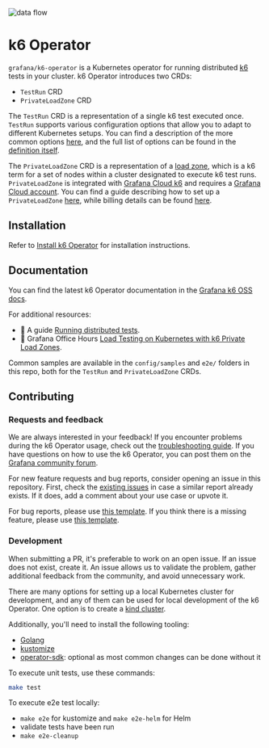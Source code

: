  ![data flow](assets/data-flow.png)

# k6 Operator

`grafana/k6-operator` is a Kubernetes operator for running distributed [k6](https://github.com/grafana/k6) tests in your cluster. k6 Operator introduces two CRDs:

- `TestRun` CRD
- `PrivateLoadZone` CRD

The `TestRun` CRD is a representation of a single k6 test executed once. `TestRun` supports various configuration options that allow you to adapt to different Kubernetes setups. You can find a description of the more common options [here](https://grafana.com/docs/k6/latest/set-up/set-up-distributed-k6/usage/common-options/), and the full list of options can be found in the [definition itself](https://github.com/grafana/k6-operator/blob/main/config/crd/bases/k6.io_testruns.yaml).

The `PrivateLoadZone` CRD is a representation of a [load zone](https://grafana.com/docs/grafana-cloud/testing/k6/author-run/use-load-zones/), which is a k6 term for a set of nodes within a cluster designated to execute k6 test runs. `PrivateLoadZone` is integrated with [Grafana Cloud k6](https://grafana.com/products/cloud/k6/) and requires a [Grafana Cloud account](https://grafana.com/auth/sign-up/create-user). You can find a guide describing how to set up a `PrivateLoadZone` [here](https://grafana.com/docs/grafana-cloud/testing/k6/author-run/private-load-zone-v2/), while billing details can be found [here](https://grafana.com/docs/grafana-cloud/cost-management-and-billing/understand-your-invoice/k6-invoice/).

## Installation

Refer to [Install k6 Operator](https://grafana.com/docs/k6/latest/set-up/set-up-distributed-k6/install-k6-operator/) for installation instructions.

## Documentation

You can find the latest k6 Operator documentation in the [Grafana k6 OSS docs](https://grafana.com/docs/k6/latest/set-up/set-up-distributed-k6/).

For additional resources:

- :book: A guide [Running distributed tests](https://grafana.com/docs/k6/latest/testing-guides/running-distributed-tests/).
- :movie_camera: Grafana Office Hours [Load Testing on Kubernetes with k6 Private Load Zones](https://www.youtube.com/watch?v=RXLavQT58YA).

Common samples are available in the `config/samples` and `e2e/` folders in this repo, both for the `TestRun` and `PrivateLoadZone` CRDs.

## Contributing

### Requests and feedback

We are always interested in your feedback! If you encounter problems during the k6 Operator usage, check out the [troubleshooting guide](https://grafana.com/docs/k6/latest/set-up/set-up-distributed-k6/troubleshooting/). If you have questions on how to use the k6 Operator, you can post them on the [Grafana community forum](https://community.grafana.com/c/grafana-k6/k6-operator/73).

For new feature requests and bug reports, consider opening an issue in this repository. First, check the [existing issues](https://github.com/grafana/k6-operator/issues) in case a similar report already exists. If it does, add a comment about your use case or upvote it.

For bug reports, please use [this template](https://github.com/grafana/k6-operator/issues/new?assignees=&labels=bug&projects=&template=bug.yaml). If you think there is a missing feature, please use [this template](https://github.com/grafana/k6-operator/issues/new?assignees=&labels=enhancement&projects=&template=feat_req.yaml).

### Development

<!-- TODO: pull out into contributing guide -->

When submitting a PR, it's preferable to work on an open issue. If an issue does not exist, create it. An issue allows us to validate the problem, gather additional feedback from the community, and avoid unnecessary work.

<!-- 
Some GitHub issues have a ["good first issue" label](https://github.com/grafana/k6-operator/issues?q=is%3Aissue+is%3Aopen+label%3A%22good+first+issue%22). These are the issues that should be good for newcomers. The issues with the ["help wanted" label](https://github.com/grafana/k6-operator/issues?q=is%3Aissue+is%3Aopen+label%3A%22help+wanted%22) are the ones that could use some community help or additional user feedback. -->

There are many options for setting up a local Kubernetes cluster for development, and any of them can be used for local development of the k6 Operator. One option is to create a [kind cluster](https://kind.sigs.k8s.io/docs/user/quick-start/).

Additionally, you'll need to install the following tooling:

- [Golang](https://go.dev/doc/install)
- [kustomize](https://kubectl.docs.kubernetes.io/installation/kustomize/)
- [operator-sdk](https://sdk.operatorframework.io/docs/installation/): optional as most common changes can be done without it

To execute unit tests, use these commands:

```bash
make test
```

To execute e2e test locally:

- `make e2e` for kustomize and `make e2e-helm` for Helm
- validate tests have been run
- `make e2e-cleanup`
